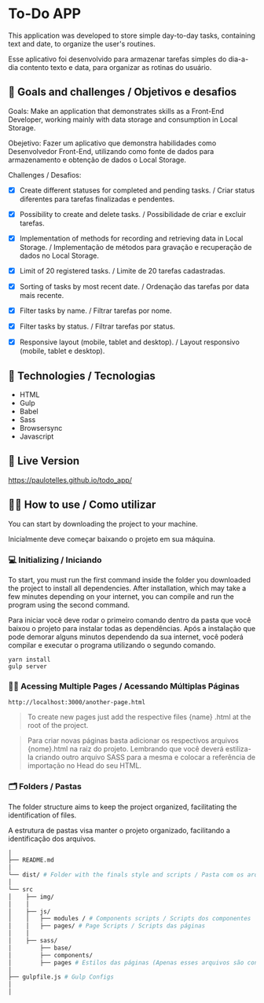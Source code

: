 # To-Do APP

This application was developed to store simple day-to-day tasks, containing text and date, to organize the user's routines. 

Esse aplicativo foi desenvolvido para armazenar tarefas simples do dia-a-dia contento texto e data, para organizar as rotinas do usuário.


## :pushpin: Goals and challenges / Objetivos e desafios

Goals: Make an application that demonstrates skills as a Front-End Developer, working mainly with data storage and consumption in Local Storage.

Obejetivo: Fazer um aplicativo que demonstra habilidades como Desenvolvedor Front-End, utilizando como fonte de dados para armazenamento e obtenção de dados o Local Storage.

Challenges / Desafios:

- [x] Create different statuses for completed and pending tasks. / Criar status diferentes para tarefas finalizadas e pendentes.
- [x] Possibility to create and delete tasks. / Possibilidade de criar e excluir tarefas.
- [x] Implementation of methods for recording and retrieving data in Local Storage. / Implementação de métodos para gravação e recuperação de dados no Local Storage.
- [x] Limit of 20 registered tasks. / Limite de 20 tarefas cadastradas.
- [x] Sorting of tasks by most recent date. / Ordenação das tarefas por data mais recente.
- [x] Filter tasks by name. / Filtrar tarefas por nome.
- [x] Filter tasks by status. / Filtrar tarefas por status.
- [x] Responsive layout (mobile, tablet and desktop). / Layout responsivo (mobile, tablet e desktop).


## :rocket: Technologies / Tecnologias

- HTML
- Gulp
- Babel
- Sass
- Browsersync
- Javascript


## :movie_camera: Live Version

https://paulotelles.github.io/todo_app/


## :technologist: How to use / Como utilizar

You can start by downloading the project to your machine.

Inicialmente deve começar baixando o projeto em sua máquina.

### :computer: Initializing / Iniciando

To start, you must run the first command inside the folder you downloaded the project to install all dependencies. After installation, which may take a few minutes depending on your internet, you can compile and run the program using the second command.

Para iniciar você deve rodar o primeiro comando dentro da pasta que você baixou o projeto para instalar todas as dependências. Após a instalação que pode demorar alguns minutos dependendo da sua internet, você poderá compilar e executar o programa utilizando o segundo comando.

`yarn install`
</br>
`gulp server`

### :page_facing_up::page_facing_up: Acessing Multiple Pages / Acessando Múltiplas Páginas

`http://localhost:3000/another-page.html`

> To create new pages just add the respective files {name} .html at the root of the project.

> Para criar novas páginas basta adicionar os respectivos arquivos {nome}.html na raiz do projeto. Lembrando que você deverá estiliza-la criando outro arquivo SASS para a mesma e colocar a referência de importação no Head do seu HTML.

### :card_index_dividers: Folders / Pastas

The folder structure aims to keep the project organized, facilitating the identification of files.

A estrutura de pastas visa manter o projeto organizado, facilitando a identificação dos arquivos.

```sh
│
├── README.md
│
└── dist/ # Folder with the finals style and scripts / Pasta com os arquivos finais de estilo e scripts.
│
└── src
│    ├── img/
│    │
│    ├── js/
│    │   ├── modules / # Components scripts / Scripts dos componentes
│    │   ├── pages/ # Page Scripts / Scripts das páginas
│    │
│    ├── sass/
│        ├── base/
│        ├── components/
│        ├── pages # Estilos das páginas (Apenas esses arquivos são convertidos para CSS pelo Gulp)
│
├── gulpfile.js # Gulp Configs
│
│
```
